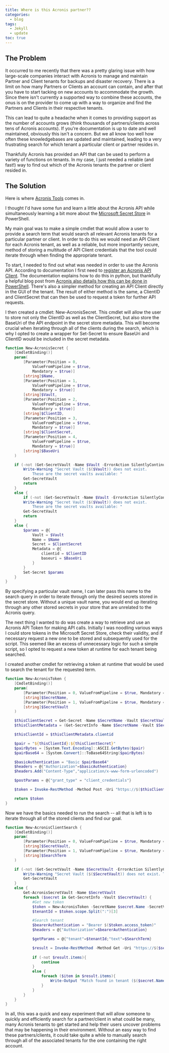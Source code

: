 ```yaml
---
title: Where is this Acronis partner??
categories:
  - blog
tags:
  - Jekyll
  - update
toc: true
---
```

## The Problem
It occurred to me recently that there was a pretty glaring issue with how large-scale companies interact with Acronis to manage and maintain Partner and Client tenants for backups and disaster recovery.  There is a limit on how many Partners or Clients an account can contain, and after that you have to start tacking on new accounts to accommodate the growth.  Since there isn't currently a supported way to combine these accounts, the onus is on the provider to come up with a way to organize and find the Partners and Clients in their respective tenants.

This can lead to quite a headache when it comes to providing support as the number of accounts grows (think thousands of partners/clients across tens of Acronis accounts).  If you're documentation is up to date and well maintained, obviously this isn't a concern.  But we all know too well how often these knowledgebases are updated and maintained, leading to a very frustrating search for which tenant a particular client or partner resides in.

Thankfully Acronis has provided an API that can be used to perform a variety of functions on tenants.  In my case, I just needed a reliable (and fast!) way to find out which of the Acronis tenants the partner or client resided in.

## The Solution
Here is where [Acronis Tools](https://github.com/schwartzpub/AcronisTools) comes in.

I thought I'd have some fun and learn a little about the Acronis API while simultaneously learning a bit more about the [Microsoft Secret Store](https://devblogs.microsoft.com/powershell/secretmanagement-and-secretstore-are-generally-available/) in PowerShell.  

My main goal was to make a simple cmdlet that would allow a user to provide a search term that would search all relevant Acronis tenants for a particular partner or client.  In order to do this we would need an API Client for each Acronis tenant, as well as a reliable, but more importantly secure, method of storing a multitude of API Client credentials that the tool could iterate through when finding the appropriate tenant.  

To start, I needed to find out what was needed in order to use the Acronis API.  According to documentation I first need to [register an Acronis API Client](https://developer.acronis.com/doc/resource-policy-management/v4/guide/getting-started/authenticating).  The documentation explains how to do this in python, but thankfully a helpful blog post from [Acronis also details how this can be done in PowerShell](https://developer.acronis.com/blog/posts/base-acronis-cyber-platform-api-operations-with-power-shell/). There's also a simpler method for creating an API Client directly in the GUI of the tenant.  The result of either method is the same, a ClientID and ClientSecret that can then be used to request a token for further API requests.

I then created a cmdlet: New-AcronisSecret.  This cmdlet will allow the user to store not only the ClientID as well as the ClientSecret, but also store the BaseUri of the API endpoint in the secret store metadata.  This will become crucial when iterating through all of the clients during the search, which is why I opted to create a wrapper for Set-Secret to ensure BaseUri and ClientID would be included in the secret metadata.

```powershell
function New-AcronisSecret {
    [CmdletBinding()]
    param(
        [Parameter(Position = 0, 
            ValueFromPipeline = $true, 
            Mandatory = $true)]
        [string]$Name,
        [Parameter(Position = 1, 
            ValueFromPipeline = $true, 
            Mandatory = $true)]
        [string]$Vault,
        [Parameter(Position = 2, 
            ValueFromPipeline = $true, 
            Mandatory = $true)]
        [string]$ClientID,
        [Parameter(Position = 3, 
            ValueFromPipeline = $true, 
            Mandatory = $true)]
        [string]$ClientSecret,
        [Parameter(Position = 4, 
            ValueFromPipeline = $true, 
            Mandatory = $true)]
        [string]$BaseUri
    )

    if (-not (Get-SecretVault -Name $Vault -ErrorAction SilentlyContinue)){
        Write-Warning "Secret Vault ($($Vault)) does not exist. 
            These are the secret vaults available: "
        Get-SecretVault
        return
    }
    else {
        if (-not (Get-SecretVault -Name $Vault -ErrorAction SilentlyContinue)){
        Write-Warning "Secret Vault ($($Vault)) does not exist. 
            These are the secret vaults available: "
        Get-SecretVault
        return
    }
    else {
        $params = @{
            Vault = $Vault
            Name = $Name
            Secret = $ClientSecret
            Metadata = @{
                clientid = $ClientID
                baseuri = $BaseUri
            }
        }
        Set-Secret $params
    }
}
```
By specifying a particular vault name, I can later pass this name to the search query in order to iterate through only the desired secrets stored in the secret store.  Without a unique vault name, you would end up iterating through any other stored secrets in your store that are unrelated to the Acronis query.

The next thing I wanted to do was create a way to retrieve and use an Acronis API Token for making API calls. Initially I was noodling various ways I could store tokens in the Microsoft Secret Store, check their validity, and if necessary request a new one to be stored and subsequently used for the script. This seemed like an excess of unnecessary logic for such a simple script, so I opted to request a new token at runtime for each tenant being searched.

I created another cmdlet for retrieving a token at runtime that would be used to search the tenant for the requested term.

```powershell
function New-AcronisToken {
    [CmdletBinding()]
    param(
        [Parameter(Position = 0, ValueFromPipeline = $true, Mandatory = $true)]
        [string]$SecretName,
        [Parameter(Position = 1, ValueFromPipeline = $true, Mandatory = $true)]
        [string]$SecretVault
    )

    $thisClientSecret = Get-Secret -Name $SecretName -Vault $SecretVault -AsPlainText
    $thisClientMetadata = (Get-SecretInfo -Name $SecretName -Vault $SecretVault).Metadata

    $thisClientId = $thisClientMetadata.clientid

    $pair = "${thisClientId}:${thisClientSecret}"
    $pairBytes = [System.Text.Encoding]::ASCII.GetBytes($pair)
    $pairBase64 = [System.Convert]::ToBase64String($pairBytes)

    $basicAuthentication = "Basic $pairBase64"
    $headers = @{"Authorization"=$basicAuthentication}
    $headers.Add("Content-Type","application/x-www-form-urlencoded")

    $postParams = @{"grant_type" = "client_credentials"}

    $token = Invoke-RestMethod -Method Post -Uri "https://$($thisClientMetadata.baseuri)/api/2/idp/token" -Headers $headers -Body $postParams

    return $token
}
```

Now we have the basics needed to run the search -- all that is left is to iterate through all of the stored clients and find our goal.
```powershell
function New-AcronisClientSearch {
    [CmdletBinding()]
    param(
        [Parameter(Position = 0, ValueFromPipeline = $true, Mandatory = $true)]
        [string]$SecretVault,
        [Parameter(Position = 1, ValueFromPipeline = $true, Mandatory = $true)]
        [string]$SearchTerm
    )

    if (-not (Get-SecretVault -Name $SecretVault -ErrorAction SilentlyContinue)){
        Write-Warning "Secret Vault ($($SecretVault)) does not exist. These are the vaults available: "
        Get-SecretVault
    }
    else {
        Get-AcronisSecretVault -Name $SecretVault
        foreach ($secret in Get-SecretInfo -Vault $SecretVault) {
            #Get new token
            $token = New-AcronisToken -SecretName $secret.Name -SecretVault $SecretVault
            $tenantId = $token.scope.Split(":")[3]

            #Search tenant
            $bearerAuthentication = "Bearer $($token.access_token)"
            $headers = @{"Authorization"=$bearerAuthentication}

            $getParams = @{"tenant"=$tenantId;"text"=$SearchTerm}

            $result = Invoke-RestMethod -Method Get -Uri "https://$($secret.Metadata.baseuri)/api/2/search" -Headers $headers -Body $getParams
            
            if (-not $result.items){
                continue
            }
            else {
                foreach ($item in $result.items){
                    Write-Output "Match found in tenant ($($secret.Name)): $($item.name)"
                }
            }
        }
    }
}
```
In all, this was a quick and easy experiment that will allow someone to quickly and efficiently search for a partner/client in what could be many, many Acronis tenants to get started and help their users uncover problems that may be happening in their environment.  Without an easy way to find these partners/clients, it could take quite a while to manually search through all of the associated tenants for the one containing the right account.
